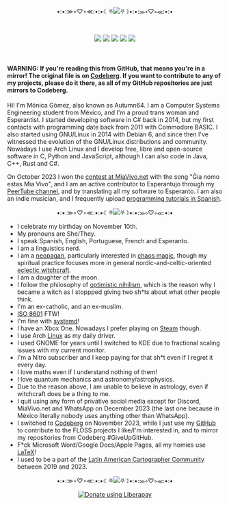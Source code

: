 <p align="center">•:•:≫∘♡∘≪:•:•☾⛧<img src="https://latex.codecogs.com/svg.image?\large&space;\text{\color{White}\textbf{About&space;me}}">⛧☽•:•:≫∘♡∘≪:•:•</p>

<br>

<p align="center">
<img src="https://img.shields.io/badge/she%2Fthey-pink?label=pronouns&style=for-the-badge">
<img src="https://img.shields.io/badge/13-limegreen?label=repos&style=for-the-badge">
<img src="https://img.shields.io/liberapay/patrons/autumn64.svg?logo=liberapay&style=for-the-badge">
<img src="https://img.shields.io/badge/2014-tan?label=coder%20since&style=for-the-badge">
<img src="https://img.shields.io/badge/arch-blue?label=distro&style=for-the-badge">
</p>

<br>

#### WARNING: If you're reading this from GitHub, that means you're in a mirror! The original file is on [Codeberg](https://codeberg.org/Autumn64/AboutMe/src/branch/main/README.md). If you want to contribute to any of my projects, please do it there, as all of my GitHub repositories are just mirrors to Codeberg.

Hi! I'm Mónica Gómez, also known as Autumn64. I am a Computer Systems Engineering student from México, and I'm a proud trans woman and Esperantist. I started developing software in C# back in 2014, but my first contacts with programming date back from 2011 with Commodore BASIC. I also started using GNU/Linux in 2014 with Debian 6, and since then I've witnessed the evolution of the GNU/Linux distributions and community. Nowadays I use Arch Linux and I develop free, libre and open-source software in C, Python and JavaScript, although I can also code in Java, C++, Rust and C#.

On October 2023 I won the [contest at MiaVivo.net](https://www.miavivo.net/?status/1-1-1698395536) with the song "Ĝia nomo estas Mia Vivo", and I am an active contributor to Esperantujo through my [PeerTube channel](https://tube.tchncs.de/a/autumn64/video-channels), and by translating all my software to Esperanto. I am also an indie musician, and I frequently upload [programming tutorials in Spanish](https://video.hardlimit.com/a/autumn/video-channels).

<p align="center">•:•:≫∘♡∘≪:•:•☾⛧<img src="https://latex.codecogs.com/svg.image?\large&space;\text{\color{White}\textbf{Quick&space;facts}}">⛧☽•:•:≫∘♡∘≪:•:•</p>

- I celebrate my birthday on November 10th.
- My pronouns are She/They.
- I speak Spanish, English, Portuguese, French and Esperanto.
- I am a linguistics nerd.
- I am a [neopagan](https://en.wikipedia.org/wiki/Modern_paganism), particularly interested in [chaos magic](https://en.wikipedia.org/wiki/Chaos_magic), though my spiritual practice focuses more in general nordic-and-celtic-oriented [eclectic witchcraft](https://en.wikipedia.org/wiki/Witchcraft#Modern_paganism).
- I am a daughter of the moon.
- I follow the philosophy of [optimistic nihilism](https://iv.nboeck.de/watch?v=MBRqu0YOH14), which is the reason why I became a witch as I stoppped giving two sh*ts about what other people think.
- I'm an ex-catholic, and an ex-muslim.
- [ISO 8601](https://en.wikipedia.org/wiki/ISO_8601) FTW!
- I'm fine with [systemd](https://systemd.io/)!
- I have an Xbox One. Nowadays I prefer playing on [Steam](https://steamcommunity.com/profiles/76561199486117495/) though.
- I use Arch [Linux](https://pawb.social/post/5079071) as my daily driver.
- I used GNOME for years until I switched to KDE due to fractional scaling issues with my current monitor.
- I'm a Nitro subscriber and I keep paying for that sh*t even if I regret it every day.
- I love maths even if I understand nothing of them!
- I love quantum mechanics and astronomy/astrophysics.
- Due to the reason above, I am unable to believe in astrology, even if witchcraft does be a thing to me.
- I quit using any form of privative social media except for Discord, MiaVivo.net and WhatsApp on December 2023 (the last one because in México literally nobody uses anything other than WhatsApp).
- I switched to [Codeberg](https://codeberg.org/Autumn64) on November 2023, while I just use my [GitHub](https://github.com/Autumn64) to contribute to the FLOSS projects I like/I'm interested in, and to mirror my repositories from Codeberg #GiveUpGitHub.
- F*ck Microsoft Word/Google Docs/Apple Pages, all my homies use [LaTeX](https://www.latex-project.org/)!
- I used to be a part of the [Latin American Cartographer Community](https://www.halo2.online/forums/) between 2019 and 2023.

<p align="center">•:•:≫∘♡∘≪:•:•☾⛧<img src="https://latex.codecogs.com/svg.image?\large&space;\text{\color{White}\textbf{Support&space;me}}">⛧☽•:•:≫∘♡∘≪:•:•</p>

<p align="center"><a href="https://liberapay.com/autumn64/donate"><img alt="Donate using Liberapay" src="https://liberapay.com/assets/widgets/donate.svg"></a></p>
